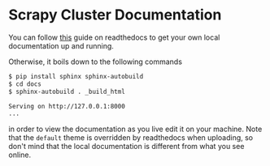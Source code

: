 # Scrapy Cluster Documentation

You can follow [this](http://docs.readthedocs.org/en/latest/getting_started.html#in-rst) guide on readthedocs to get your own local documentation up and running.

Otherwise, it boils down to the following commands

```bash
$ pip install sphinx sphinx-autobuild
$ cd docs
$ sphinx-autobuild . _build_html

Serving on http://127.0.0.1:8000
...
```

in order to view the documentation as you live edit it on your machine. Note that the `default` theme is overridden by readthedocs when uploading, so don't mind that the local documentation is different from what you see online.
